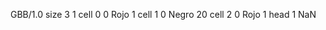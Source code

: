 <gs-board> GBB/1.0
size 3 1
cell 0 0 Rojo 1 
cell 1 0 Negro 20 
cell 2 0 Rojo 1 
head 1 NaN
 </gs-board>